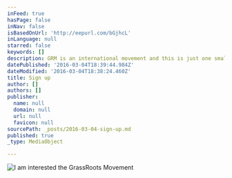 ```yaml
---
inFeed: true
hasPage: false
inNav: false
isBasedOnUrl: 'http://eepurl.com/bGjhcL'
inLanguage: null
starred: false
keywords: []
description: GRM is an international movement and this is just one small segment of that bigger movement
datePublished: '2016-03-04T18:39:44.984Z'
dateModified: '2016-03-04T18:38:24.460Z'
title: Sign up
author: []
authors: []
publisher:
  name: null
  domain: null
  url: null
  favicon: null
sourcePath: _posts/2016-03-04-sign-up.md
published: true
_type: MediaObject

---
```

![I am interested the GrassRoots Movement](https://the-grid-user-content.s3-us-west-2.amazonaws.com/d0198f49-5958-47d3-bd2b-b1fdb85e5a40.jpg)